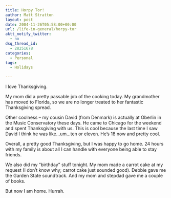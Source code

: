 ```yaml
---
title: Horpy Tor!
author: Matt Stratton
layout: post
date: 2004-11-26T05:58:00+00:00
url: /life-in-general/horpy-tor
aktt_notify_twitter:
  - no
dsq_thread_id:
  - 28251678
categories:
  - Personal
tags:
  - Holidays

---
```

I love Thanksgiving.

My mom did a pretty passable job of the cooking today. My grandmother has moved to Florida, so we are no longer treated to her fantastic Thanksgiving spread.

Other coolness &#8211; my cousin David (from Denmark) is actually at Oberlin in the Music Conservatory these days. He came to Chicago for the weekend and spent Thanksgiving with us. This is cool because the last time I saw David I think he was like&#8230;um&#8230;ten or eleven. He&#8217;s 18 now and pretty cool.

Overall, a pretty good Thanksgiving, but I was happy to go home. 24 hours with my family is about all I can handle with everyone being able to stay friends.

We also did my &#8220;birthday&#8221; stuff tonight. My mom made a carrot cake at my request (I don&#8217;t know why; carrot cake just sounded good). Debbie gave me the Garden State soundtrack. And my mom and stepdad gave me a couple of books.

But now I am home. Hurrah.